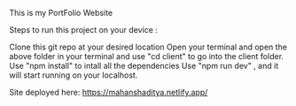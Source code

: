 This is my PortFolio Website
  
 Steps to run this project on your device :
 
 Clone this git repo at your desired location
 Open your terminal and open the above folder in your terminal and use "cd client" to go into the client folder.
 Use "npm install" to intall all the dependencies
 Use "npm run dev" , and it will start running on your localhost.

Site deployed here: https://mahanshaditya.netlify.app/
